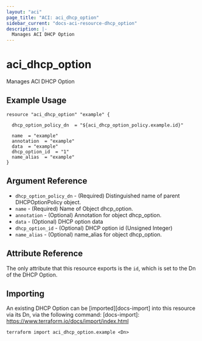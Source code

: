 ```yaml
---
layout: "aci"
page_title: "ACI: aci_dhcp_option"
sidebar_current: "docs-aci-resource-dhcp_option"
description: |-
  Manages ACI DHCP Option
---
```


# aci_dhcp_option

Manages ACI DHCP Option

## Example Usage

```hcl
resource "aci_dhcp_option" "example" {

  dhcp_option_policy_dn  = "${aci_dhcp_option_policy.example.id}"

  name  = "example"
  annotation  = "example"
  data  = "example"
  dhcp_option_id  = "1"
  name_alias  = "example"
}
```

## Argument Reference

- `dhcp_option_policy_dn` - (Required) Distinguished name of parent DHCPOptionPolicy object.
- `name` - (Required) Name of Object dhcp_option.
- `annotation` - (Optional) Annotation for object dhcp_option.
- `data` - (Optional) DHCP option data
- `dhcp_option_id` - (Optional) DHCP option id (Unsigned Integer)
- `name_alias` - (Optional) name_alias for object dhcp_option.

## Attribute Reference

The only attribute that this resource exports is the `id`, which is set to the
Dn of the DHCP Option.

## Importing

An existing DHCP Option can be [imported][docs-import] into this resource via its Dn, via the following command:
[docs-import]: https://www.terraform.io/docs/import/index.html

```
terraform import aci_dhcp_option.example <Dn>
```
